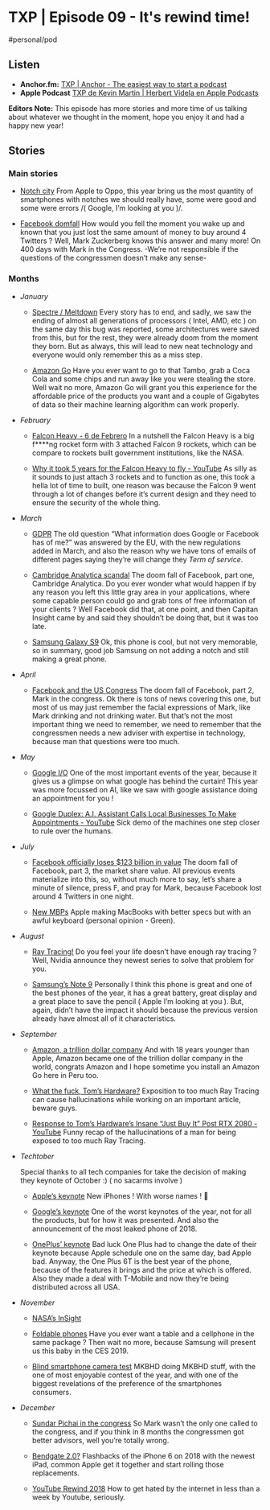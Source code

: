# TXP | Episode 09 - It's rewind time!
#personal/pod

## Listen
* **Anchor.fm:**  [TXP | Anchor - The easiest way to start a podcast](https://anchor.fm/txpod)
* **Apple Podcast** [TXP de Kevin Martin | Herbert Videla en Apple Podcasts](https://itunes.apple.com/pe/podcast/txp/id1338395451?mt=2)

**Editors Note:**  This episode has more stories and more time of us talking about  whatever we thought in the moment, hope you enjoy it and had a happy new year!

## Stories
### Main stories

* [Notch city](https://www.cnet.com/pictures/phones-with-notches/) From Apple to Oppo, this year bring us the most quantity of smartphones with notches we should really have, some were good and some were errors /( Google, I’m looking at you )/.

* [Facebook domfall](https://www.wired.com/story/facebook-scandals-2018/) How would you fell the moment you wake up  and known that you just lost the same amount of money to buy around 4 Twitters ? Well, Mark Zuckerberg knows this answer and many more!  On 400 days with Mark in the Congress. -We’re not responsible if the questions of the congressmen doesn’t make any sense-

### Months
* *January*

	* [Spectre / Meltdown](https://www.theregister.co.uk/2018/01/02/intel_cpu_design_flaw/) Every story has to end, and sadly, we saw the ending of almost all generations of processors ( Intel, AMD, etc ) on the same day this bug was reported, some architectures were saved from this, but for the rest, they were already doom from the moment they born. But as always, this will lead to new neat technology and everyone would only remember this as a miss step.
	
	* [Amazon Go](https://whnt.com/2018/01/28/inside-amazon-go-the-store-of-the-future/) Have you ever want to go to that Tambo, grab a Coca Cola and some chips and run away like you were stealing the store. Well wait no more, Amazon Go  will grant you this experience for the affordable price of the products you want and a couple of Gigabytes of data so their machine learning algorithm can work properly.

* *February*

	* [Falcon Heavy - 6 de Febrero](https://arstechnica.com/science/2018/02/three-years-of-sls-development-could-buy-86-falcon-heavy-launches/)  In a nutshell the Falcon Heavy is a big f****ng rocket form with 3 attached Falcon 9 rockets, which can be compare to rockets built government institutions, like the NASA.
	
	* [Why it took 5  years for the Falcon Heavy to fly - YouTube](https://www.youtube.com/watch?v=FOdoNQXQYv8) As silly as it sounds to just attach 3 rockets and to function as one, this took a hella lot of time to built, one reason was because the Falcon 9 went through a lot of changes before it’s current design and they need to ensure the security of the whole thing. 

* *March*

	* [GDPR](https://www.wired.com/story/europes-new-privacy-law-will-change-the-web-and-more/) The old question “What information does Google or Facebook has of me?” was answered by the EU, with the new regulations added in March, and also the reason why we have tons of emails of different pages saying they’re will change they *Term of service*. 

	* [Cambridge Analytica scandal](https://www.theverge.com/2018/4/10/17165130/facebook-cambridge-analytica-scandal) The doom fall of Facebook, part one, Cambridge Analytica. Do you ever wonder what would happen if by any reason you left this little gray area in your applications, where some capable person could go and grab tons of free information of your clients ? Well Facebook did that, at one point, and then Capitan Insight came by and said they shouldn’t be doing that, but it was too late.

	* [Samsung Galaxy S9](https://www.engadget.com/2018/03/08/samsung-galaxy-s9-and-s9-plus-review-video/) Ok, this phone is cool, but not very memorable, so in summary, good job Samsung on not adding a notch and still making a great phone.

* *April*

	* [Facebook and the US Congress](https://www.theverge.com/2018/4/9/17215758/facebook-zuckerberg-congress-updates-analysis-livestream)  The doom fall of Facebook, part 2, Mark in the congress. Ok there is tons of news covering this one, but most of us may just remember the facial expressions of Mark, like Mark drinking and not drinking water. But that’s not the most important thing we need to remember, we need to remember that the congressmen needs a new adviser with expertise in technology, because man that questions were too much.

* *May*

	* [Google I/O](https://www.theverge.com/2018/5/8/17328828/google-io-keynote-summary-highlights-news-recap-2018) One of the most important events of the year, because it gives us a glimpse on what google has behind the curtain! This year was more focussed on AI, like we saw with google assistance doing an appointment for you !

	* [Google Duplex: A.I. Assistant Calls Local Businesses To Make Appointments - YouTube](https://www.youtube.com/watch?v=D5VN56jQMWM) Sick demo of the machines one step closer to rule over the humans.
	
* *July*

	* [Facebook officially loses $123 billion in value](https://techcrunch.com/2018/07/26/facebook-officially-loses-123-billion-in-value/)  The doom fall of Facebook, part 3, the market share value. All previous events materialize into this, so, without much more to say, let’s share a minute of silence, press F, and pray for Mark, because Facebook lost around 4 Twitters in one night.

	* [New MBPs](https://www.youtube.com/watch?v=cVCRAKDt21E) Apple making MacBooks with better specs but with an awful keyboard (personal opinion - Green).
	
* *August*

	* [Ray Tracing!](https://www.theverge.com/2018/8/20/17758724/nvidia-geforce-rtx-2080-specs-pricing-release-date-features) Do you feel your life doesn’t have enough ray tracing ? Well, Nvidia announce they newest series to solve that problem for you. 

	* [Samsung’s Note 9](https://www.youtube.com/watch?v=ihEhAbVRC78) Personally I think this phone is great and one of the best phones of the year, it has a great battery, great display and a great place to save the pencil ( Apple I’m looking at you ). But, again, didn’t have the impact it should because the previous version already have almost all of it characteristics.

* *September*

	* [Amazon, a trillion dollar company](http://fortune.com/2018/09/05/amazon-stock-today-trillion-valuation-market-cap/) And with 18 years younger than Apple, Amazon became one of the trillion dollar company in the world, congrats Amazon and I hope sometime you install an Amazon Go here in Peru too.

	* [What the fuck, Tom’s Hardware?](https://www.tomshardware.com/news/nvidia-rtx-gpus-worth-the-money,37689.html) Exposition to too much Ray Tracing can cause hallucinations while working on an important article, beware guys.

	* [Response to Tom’s Hardware’s Insane “Just Buy It” Post RTX 2080 - YouTube](https://www.youtube.com/watch?v=tu7pxJXBBn8) Funny recap of the hallucinations of a man for being exposed to too much Ray Tracing.

* *Techtober*

	Special thanks to all tech companies for take the decision of making they keynote of October :) ( no sacarms involve )

	* [Apple’s keynote](https://www.theverge.com/2018/9/12/17840950/apple-event-september-2018-news-updates-iphone-xs-watch) New iPhones ! With worse names ! 🎉

	* [Google’s keynote](https://www.youtube.com/watch?v=EsoQGTA1SxY) One of the worst keynotes of the year, not for all the products, but for how it was presented. And also the announcement of the most leaked phone of 2018.

	* [OnePlus’ keynote](https://www.engadget.com/2018/10/29/life-with-oneplus-6t-hands-on/) Bad luck One Plus had to change the date of their keynote because Apple schedule one on the same day, bad Apple bad. Anyway, the One Plus 6T is the best year of the phone, because of the features it brings and the price at which is offered. Also they made a deal with T-Mobile and now they’re being distributed across all USA.

* *November*

	* [NASA’s InSight](https://www.jpl.nasa.gov/news/news.php?feature=7293)

	* [Foldable phones](https://www.theverge.com/2018/11/8/18074838/samsung-foldable-phone-infinity-flex-display-technology-report)  Have you ever want a table and a cellphone in the same package ? Then wait no more, because Samsung will present us this baby in the CES 2019.

	* [Blind smartphone camera test](https://www.youtube.com/watch?v=_5-bo8a4zU0)  MKBHD doing MKBHD stuff, with the one of most enjoyable contest of the year, and with one of the biggest revelations of the preference of the smartphones consumers.

* *December*

	* [Sundar Pichai in the congress](http://fortune.com/2018/12/11/google-ceo-sundar-pichai-congressional-hearing/) So Mark wasn’t the only one called to the congress, and if you think in 8 months the congressmen got better advisors, well you’re totally wrong.

	* [Bendgate 2.0?](https://www.macworld.com/article/3329747/iphone-ipad/no-apple-bent-ipad-pros-are-not-acceptable.html) Flashbacks of the iPhone  6 on 2018 with the newest iPad, common Apple get it together and start rolling those replacements.

	* [YouTube Rewind 2018](https://www.youtube.com/watch?v=YbJOTdZBX1g) How to get hated by the internet in less than a week by Youtube, seriously.



